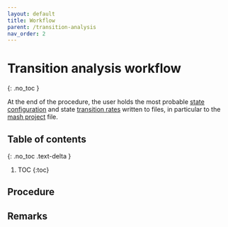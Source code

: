 ```yaml
---
layout: default
title: Workflow
parent: /transition-analysis
nav_order: 2
---
```


# Transition analysis workflow
{: .no_toc }

At the end of the procedure, the user holds the most probable <u>state configuration</u> and state <u>transition rates</u> written to files, in particular to the 
[mash project](../..//output-files/mash-mash-project.html) file.

## Table of contents 
{: .no_toc .text-delta }

1. TOC
{:toc}

## Procedure
 
 
## Remarks

